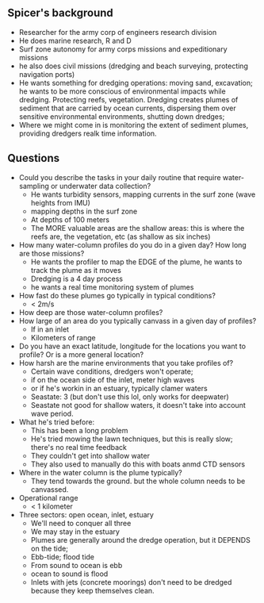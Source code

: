 ## Spicer's background
* Researcher for the army corp of engineers research division
* He does marine research, R and D
* Surf zone autonomy for army corps missions and expeditionary missions
* he also does civil missions (dredging and beach surveying, protecting navigation ports)
* He wants something for dredging operations: moving sand, excavation; he wants to be more conscious of environmental impacts while dredging. Protecting reefs, vegetation. Dredging creates plumes of sediment that are carried by ocean currents, dispersing them over sensitive environmental environments, shutting down dredges;
* Where we might come in is monitoring the extent of sediment plumes, providing dredgers realk time information.

## Questions
- Could you describe the tasks in your daily routine that require water-sampling or underwater data collection?
  - He wants turbidity sensors, mapping currents in the surf zone (wave heights from IMU)
  - mapping depths in the surf zone
  - At depths of 100 meters
  - The MORE valuable areas are the shallow areas: this is where the reefs are, the vegetation, etc (as shallow as six inches)
- How many water-column profiles do you do in a given day? How long are those missions?
  - He wants the profiler to map the EDGE of the plume, he wants to track the plume as it moves
  - Dredging is a 4 day process
  - he wants a real time monitoring system of plumes
- How fast do these plumes go typically in typical conditions?
  - < 2m/s
- How deep are those water-column profiles?
- How large of an area do you typically canvass in a given day of profiles?
  - If in an inlet
  - Kilometers of range
- Do you have an exact latitude, longitude for the locations you want to profile? Or is a more general location?
- How harsh are the marine environments that you take profiles of?
  - Certain wave conditions, dredgers won't operate;
  - if on the ocean side of the inlet, meter high waves
  - or if he's workin in an estuary, typically clamer waters
  - Seastate: 3 (but don't use this lol, only works for deepwater)
  - Seastate not good for shallow waters, it doesn't take into account wave period.
- What he's tried before:
  - This has been a long problem
  - He's tried mowing the lawn techniques, but this is really slow; there's no real time feedback
  - They couldn't get into shallow water
  - They also used to manually do this with boats anmd CTD sensors
- Where in the water column is the plume typically?
  - They tend towards the ground. but the whole column needs to be canvassed. 
- Operational range
  - < 1 kilometer
- Three sectors: open ocean, inlet, estuary
  - We'll need to conquer all three
  - We may stay in the estuary
  - Plumes are generally around the dredge operation, but it DEPENDS on the tide; 
  - Ebb-tide; flood tide
  - From sound to ocean is ebb
  - ocean to sound is flood
  - Inlets with jets (concrete moorings) don't need to be dredged because they keep themselves clean.


